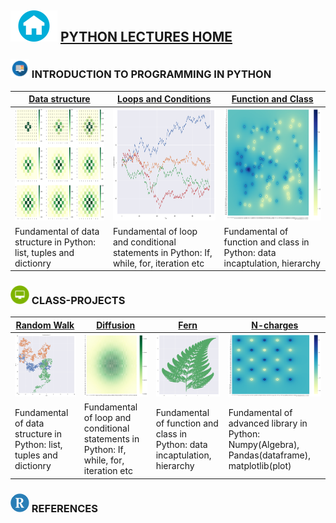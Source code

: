 

## <img src = "sample/home.png" width="75" height="50" /> [PYTHON LECTURES HOME](https://datafiction.github.io/)




###  <img src = "sample/lecture.png" width="30" height="30" />  INTRODUCTION TO PROGRAMMING IN PYTHON

|  [Data structure](intro/1.1.DataStructure.md)  | [Loops and Conditions](intro/2/1.2.LoopsAndConditions.md) | [Function and Class](intro/3/1.3.FunctionAndClass.md)  | 
| --- | --- | --- | 
|<img src = "intro/5/output_15_0.png" width="200" height="180" /> | <img src = "intro/4/output_15_0.png" width="200" height="180" />  |<img src = "intro/3/output_48_0.png" width="200" height="180" /> |
| Fundamental of data structure in Python: list, tuples and dictionry | Fundamental of loop and conditional statements in Python: If, while, for, iteration etc | Fundamental of function and class in Python: data incaptulation, hierarchy | 

### <img src = "sample/project.png" width="30" height="30" />  CLASS-PROJECTS

| [Random Walk](intro/4/1.4.Project-RandomWalk.md)  | [Diffusion](intro/5/1.5.Project-Diffusion.md) | [Fern](intro/2/1.2.LoopesAndConditions.md)  | [N-charges](intro/3/1.3.FunctionAndClass.md) |
| --- | --- | --- | --- |
|<img src = "intro/4/output_22_0.png" width="150" height="100" /> | <img src = "intro/5/output_20_0.png" width="150" height="100" />  |<img src = "intro/2/output_34_0.png" width="150" height="100" /> | <img src = "intro/3/output_34_0.png" width="150" height="100" />| 
| Fundamental of data structure in Python: list, tuples and dictionry | Fundamental of loop and conditional statements in Python: If, while, for, iteration etc | Fundamental of function and class in Python: data incaptulation, hierarchy | Fundamental of advanced library in Python: Numpy(Algebra), Pandas(dataframe), matplotlib(plot) |


### <img src = "sample/R.png" width="30" height="30" /> REFERENCES





